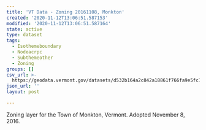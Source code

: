 ```yaml
---
title: 'VT Data - Zoning 20161108, Monkton'
created: '2020-11-12T13:06:51.587153'
modified: '2020-11-12T13:06:51.587164'
state: active
type: dataset
tags:
  - Isothemeboundary
  - Nodeacrpc
  - Subthemeother
  - Zoning
groups: []
csv_url: >-
  https://geodata.vermont.gov/datasets/d532b164a2c842a18861f766fa9e5fc1_0.csv?outSR=%7B%22latestWkid%22%3A3857%2C%22wkid%22%3A102100%7D
json_url: ''
layout: post

---
```

Zoning layer for the Town of Monkton, Vermont. Adopted November 8, 2016.
